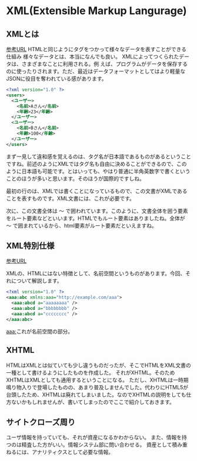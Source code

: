 # XML(Extensible Markup Langurage)

## XMLとは

[参考URL](https://uhyohyo.net/javascript/6_1.html)
HTMLと同じようにタグをつかって様々なデータを表すことができる仕組み
様々なデータとは、本当になんでも良い。
XMLによってつくられたデータは、さまざまなことに利用される。例
えば、プログラムがデータを保存するのに使ったりされます。ただ、最近はデータフォーマットとしてはより軽量なJSONに役目を奪われている感があります。

```xml
<?xml version="1.0" ?>
<users>
  <ユーザー>
    <名前>Aさん</名前>
    <年齢>23</年齢>
  </ユーザー>
  <ユーザー>
    <名前>Bさん</名前>
    <年齢>100</年齢>
  </ユーザー>
</users>
```

まず一見して違和感を覚えるのは、タグ名が日本語であるものがあるということですね。前述のようにXMLではタグ名も自由に決めることができるので、このように日本語も可能です。とはいっても、やはり普通に半角英数字で書くということのほうが多いと思います。そのほうが国際的ですしね。

最初の行の<?xml version="1.0" ?>は、XMLでは書くことになっているもので、この文書がXMLであることを表すものです。XML文書には、これが必要です。

次に、この文書全体は<users> 〜 </users>で囲われています。このように、文書全体を囲う要素をルート要素などといいます。HTMLでもルート要素はありましたね。全体が<html> 〜 </html>で囲まれているから、html要素がルート要素だといえますね。

## XML特別仕様

[参考URL](https://uhyohyo.net/javascript/6_2.html)

XMLの、HTMLにはない特徴として、名前空間というものがあります。今回、それについて解説します。

```xml
<?xml version="1.0" ?>
<aaa:abc xmlns:aaa="http://example.com/aaa">
  <aaa:abcd a="aaaaaaaa" />
  <aaa:abcd a="bbbbbbbb" />
  <aaa:abcd a="cccccccc" />
</aaa:abc>
```

<aaa:>これが名前空間の部分。


## XHTML

 HTMLはXMLとは似ていても少し違うものだったが、そこでHTMLをXML文書の一種として書けるようにしたものを作成した。
 それがXHTML。そのためXHTMLはXMLとしても通用するということになる。
 ただし、XHTMLは一時期鳴り物入りで登場したものの、あまり普及しませんでした。代わりにHTML5が台頭したため、XHTMLは廃れてしまいました。なのでXHTMLの説明をしても仕方ないかもしれませんが、書いてしまったのでここで紹介しておきます。

## サイトクローズ周り

ユーザ情報を持っていても、それが資産になるかわからない。
また、情報を持つのは精査した方がいい。情報システム部に問い合わせる。
資産として積み重ねるには、アナリティクスとして必要な情報。
